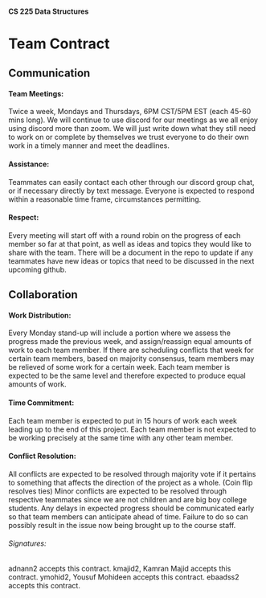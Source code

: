 #### CS 225 Data Structures
# Team Contract
## Communication
#### Team Meetings: 
Twice a week, Mondays and Thursdays, 6PM CST/5PM EST (each
45-60 mins long). We will continue to use discord for our meetings as we all enjoy using
discord more than zoom. We will just write down what they still need to work on or
complete by themselves we trust everyone to do their own work in a timely manner and
meet the deadlines.
#### Assistance: 
Teammates can easily contact each other through our discord group chat, or
if necessary directly by text message. Everyone is expected to respond within a
reasonable time frame, circumstances permitting.
#### Respect: 
Every meeting will start off with a round robin on the progress of each member
so far at that point, as well as ideas and topics they would like to share with the team.
There will be a document in the repo to update if any teammates have new ideas or topics
that need to be discussed in the next upcoming github.
## Collaboration
#### Work Distribution: 
Every Monday stand-up will include a portion where we assess the
progress made the previous week, and assign/reassign equal amounts of work to each
team member. If there are scheduling conflicts that week for certain team members,
based on majority consensus, team members may be relieved of some work for a certain
week. Each team member is expected to be the same level and therefore expected to
produce equal amounts of work.
#### Time Commitment:
Each team member is expected to put in 15 hours of work each
week leading up to the end of this project. Each team member is not expected to be
working precisely at the same time with any other team member.
#### Conflict Resolution: 
All conflicts are expected to be resolved through majority vote if it
pertains to something that affects the direction of the project as a whole. (Coin flip
resolves ties) Minor conflicts are expected to be resolved through respective teammates
since we are not children and are big boy college students. Any delays in expected
progress should be communicated early so that team members can anticipate ahead of
time. Failure to do so can possibly result in the issue now being brought up to the course
staff.

###### Signatures:
adnann2 accepts this contract.
kmajid2, Kamran Majid accepts this contract. 
ymohid2, Yousuf Mohideen accepts this contract.
ebaadss2 accepts this contract.